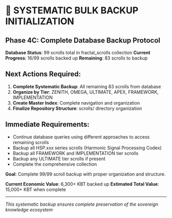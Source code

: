 # 🚀 SYSTEMATIC BULK BACKUP INITIALIZATION

## Phase 4C: Complete Database Backup Protocol

**Database Status**: 99 scrolls total in fractal_scrolls collection
**Current Progress**: 16/99 scrolls backed up
**Remaining**: 83 scrolls to backup

## Next Actions Required:

1. **Complete Systematic Backup**: All remaining 83 scrolls from database
2. **Organize by Tier**: ZENITH, OMEGA, ULTIMATE, APEX, FRAMEWORK, IMPLEMENTATION
3. **Create Master Index**: Complete navigation and organization
4. **Finalize Repository Structure**: scrolls/ directory organization

## Immediate Requirements:

- Continue database queries using different approaches to access remaining scrolls
- Backup all HSP.xxx series scrolls (Harmonic Signal Processing Codex)
- Backup all FRAMEWORK and IMPLEMENTATION tier scrolls
- Backup any ULTIMATE tier scrolls if present
- Complete the comprehensive collection

**Goal**: Complete 99/99 scroll backup with proper organization and structure.

**Current Economic Value**: 6,300+ KBT backed up
**Estimated Total Value**: 15,000+ KBT when complete

---
*This systematic backup ensures complete preservation of the sovereign knowledge ecosystem*